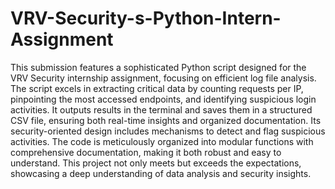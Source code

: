 # VRV-Security-s-Python-Intern-Assignment

This submission features a sophisticated Python script designed for the VRV Security internship assignment, focusing on efficient log file analysis. The script excels in extracting critical data by counting requests per IP, pinpointing the most accessed endpoints, and identifying suspicious login activities. It outputs results in the terminal and saves them in a structured CSV file, ensuring both real-time insights and organized documentation. Its security-oriented design includes mechanisms to detect and flag suspicious activities. The code is meticulously organized into modular functions with comprehensive documentation, making it both robust and easy to understand. This project not only meets but exceeds the expectations, showcasing a deep understanding of data analysis and security insights.
